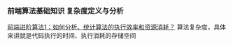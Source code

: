 ### 前端算法基础知识 复杂度定义与分析
[前端进阶算法1：如何分析、统计算法的执行效率和资源消耗？](https://github.com/sisterAn/JavaScript-Algorithms/issues/1)
  算法复杂度，具体来讲就是代码执行的时间、执行消耗的存储空间